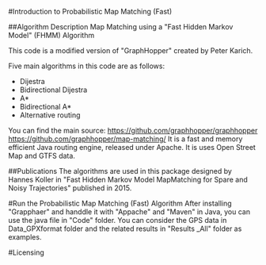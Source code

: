 #Introduction to Probabilistic Map Matching (Fast)

##Algorithm Description
Map Matching using a "Fast Hidden Markov Model" (FHMM) Algorithm

This code is a modified version of "GraphHopper" created by Peter Karich.

Five main algorithms in this code are as follows:
- Dijestra
- Bidirectional Dijestra
- A*
- Bidirectional A*
- Alternative routing

You can find the main source: https://github.com/graphhopper/graphhopper
https://github.com/graphhopper/map-matching/
It is a fast and memory efficient Java routing engine, released under Apache.
It is uses Open Street Map and GTFS data. 

##Publications
The algorithms are used in this package designed by Hannes Koller in "Fast Hidden Markov Model MapMatching for Spare and Noisy Trajectories" published in 2015.

#Run the Probabilistic Map Matching (Fast) Algorithm
 After installing "Grapphaer" and handdle it with "Appache" and "Maven" in Java, you can use the java file in "Code" folder.
You can consider the GPS data in Data_GPXformat folder and the related results in "Results _All" folder as examples.

#Licensing



